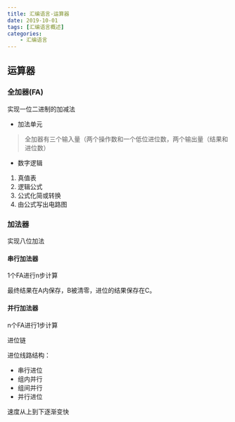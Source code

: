 ```yaml
---
title: 汇编语言-运算器
date: 2019-10-01
tags: [汇编语言概述]
categories: 
    - 汇编语言
---
```

## 运算器

### 全加器(FA)

实现一位二进制的加减法

- 加法单元

> 全加器有三个输入量（两个操作数和一个低位进位数，两个输出量（结果和进位数）

- 数字逻辑

1. 真值表
2. 逻辑公式
3. 公式化简或转换
4. 由公式写出电路图

### 加法器

实现八位加法

#### 串行加法器

1个FA进行n步计算

最终结果在A内保存，B被清零，进位的结果保存在C。

#### 并行加法器

n个FA进行1步计算

进位链

进位线路结构：

- 串行进位
- 组内并行
- 组间并行
- 并行进位

速度从上到下逐渐变快
